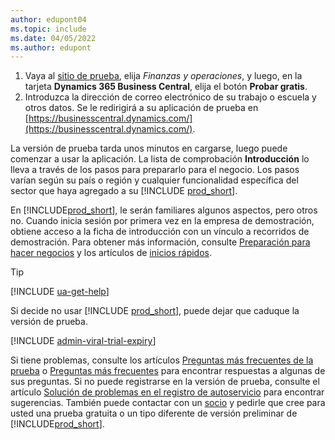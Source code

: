 ```yaml
---
author: edupont04
ms.topic: include
ms.date: 04/05/2022
ms.author: edupont
---
```

1. Vaya al [sitio de prueba](https://go.microsoft.com/fwlink/?linkid=847861), elija *Finanzas y operaciones*, y luego, en la tarjeta **Dynamics 365 Business Central**, elija el botón **Probar gratis**.  
2. Introduzca la dirección de correo electrónico de su trabajo o escuela y otros datos. Se le redirigirá a su aplicación de prueba en [https://businesscentral.dynamics.com/](https://businesscentral.dynamics.com/).  

La versión de prueba tarda unos minutos en cargarse, luego puede comenzar a usar la aplicación. La lista de comprobación **Introducción** lo lleva a través de los pasos para prepararlo para el negocio. Los pasos varían según su país o región y cualquier funcionalidad específica del sector que haya agregado a su [!INCLUDE [prod_short](prod_short.md)].  

En [!INCLUDE[prod_short](prod_short.md)], le serán familiares algunos aspectos, pero otros no. Cuando inicia sesión por primera vez en la empresa de demostración, obtiene acceso a la ficha de introducción con un vínculo a recorridos de demostración. Para obtener más información, consulte [Preparación para hacer negocios](../ui-get-ready-business.md) y los artículos de [inicios rápidos](../quick-start-business-central.md).  

> [!TIP]
> [!INCLUDE [ua-get-help](ua-get-help.md)]

Si decide no usar [!INCLUDE [prod_short](prod_short.md)], puede dejar que caduque la versión de prueba.  

[!INCLUDE [admin-viral-trial-expiry](admin-viral-trial-expiry.md)]

Si tiene problemas, consulte los artículos [Preguntas más frecuentes de la prueba](../trial-faq.md) o [Preguntas más frecuentes](../across-faq.yml) para encontrar respuestas a algunas de sus preguntas. Si no puede registrarse en la versión de prueba, consulte el artículo [Solución de problemas en el registro de autoservicio](../ui-troubleshoot-self-signup.md) para encontrar sugerencias. También puede contactar con un [socio](/dynamics365/business-central/across-faq#how-do-i-find-a-reselling-partner) y pedirle que cree para usted una prueba gratuita o un tipo diferente de versión preliminar de [!INCLUDE[prod_short](prod_short.md)].  
